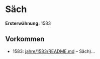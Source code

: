 # Säch

**Ersterwähnung:** 1583

## Vorkommen
- 1583: [jahre/1583/README.md](../jahre/1583/README.md) – Säch)...
